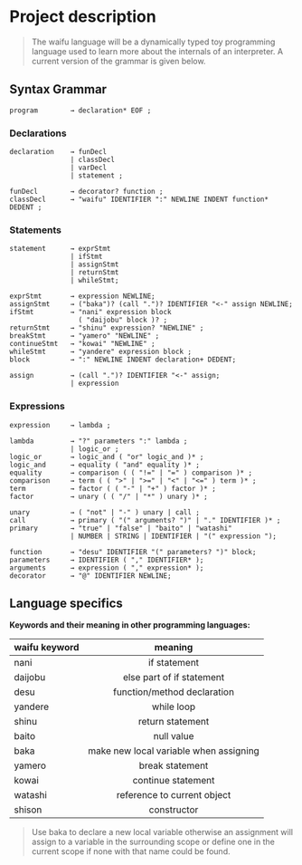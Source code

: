 # Project description

> The waifu language will be a dynamically typed toy programming language used to learn more about the internals of an interpreter.
> A current version of the grammar is given below.

## Syntax Grammar

```ebnf
program        → declaration* EOF ;
```

### Declarations

```ebnf
declaration    → funDecl
               | classDecl
               | varDecl
               | statement ;

funDecl        → decorator? function ;
classDecl      → "waifu" IDENTIFIER ":" NEWLINE INDENT function* DEDENT ;
```

[comment]: <> (after varDecl and statements instead of NEWLINE tokens i should probably also allow EOF tokens aswell.)

### Statements

```ebnf
statement      → exprStmt
               | ifStmt
               | assignStmt
               | returnStmt
               | whileStmt;

exprStmt       → expression NEWLINE;
assignStmt     → ("baka")? (call ".")? IDENTIFIER "<-" assign NEWLINE;
ifStmt         → "nani" expression block
                 ( "daijobu" block )? ;
returnStmt     → "shinu" expression? "NEWLINE" ;
breakStmt      → "yamero" "NEWLINE" ;
continueStmt   → "kowai" "NEWLINE" ;
whileStmt      → "yandere" expression block ;
block          → ":" NEWLINE INDENT declaration+ DEDENT;

assign         → (call ".")? IDENTIFIER "<-" assign;
               | expression
```

### Expressions

```ebnf
expression     → lambda ;

lambda         → "?" parameters ":" lambda ;
               | logic_or ;
logic_or       → logic_and ( "or" logic_and )* ;
logic_and      → equality ( "and" equality )* ;
equality       → comparison ( ( "!=" | "=" ) comparison )* ;
comparison     → term ( ( ">" | ">=" | "<" | "<=" ) term )* ;
term           → factor ( ( "-" | "+" ) factor )* ;
factor         → unary ( ( "/" | "*" ) unary )* ;

unary          → ( "not" | "-" ) unary | call ;
call           → primary ( "(" arguments? ")" | "." IDENTIFIER )* ;
primary        → "true" | "false" | "baito" | "watashi"
               | NUMBER | STRING | IDENTIFIER | "(" expression ");

function       → "desu" IDENTIFIER "(" parameters? ")" block;
parameters     → IDENTIFIER ( "," IDENTIFIER* );
arguments      → expression ( "," expression* );
decorator      → "@" IDENTIFIER NEWLINE;
```

## Language specifics

**Keywords and their meaning in other programming languages:**

| waifu keyword |                meaning                 |
| ------------- | :------------------------------------: |
| nani          |              if statement              |
| daijobu       |       else part of if statement        |
| desu          |      function/method declaration       |
| yandere       |               while loop               |
| shinu         |            return statement            |
| baito         |               null value               |
| baka          | make new local variable when assigning |
| yamero        |            break statement             |
| kowai         |           continue statement           |
| watashi       |      reference to current object       |
| shison        |              constructor               |

> Use baka to declare a new local variable otherwise an assignment will assign to a variable in the surrounding scope or define one
> in the current scope if none with that name could be found.
